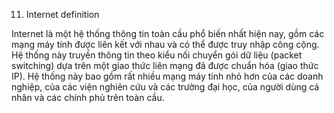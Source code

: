 11. Internet definition

Internet là một hệ thống thông tin toàn cầu phổ biến nhất hiện nay, gồm các mạng máy tính được liên kết với nhau và có thể được truy nhập công cộng. Hệ thống này truyền thông tin theo kiểu nối chuyển gói dữ liệu (packet switching) dựa trên một giao thức liên mạng đã được chuẩn hóa (giao thức IP). Hệ thống này bao gồm rất nhiều mạng máy tính nhỏ hơn của các doanh nghiệp, của các viện nghiên cứu và các trường đại học, của người dùng cá nhân và các chính phủ trên toàn cầu.